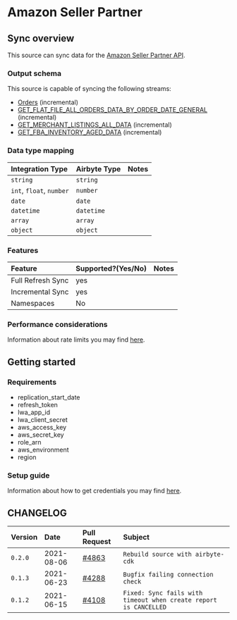 # Amazon Seller Partner

## Sync overview

This source can sync data for the [Amazon Seller Partner API](https://github.com/amzn/selling-partner-api-docs/blob/main/guides/en-US/developer-guide/SellingPartnerApiDeveloperGuide.md).

### Output schema

This source is capable of syncing the following streams:

* [Orders](https://github.com/amzn/selling-partner-api-docs/blob/main/references/orders-api/ordersV0.md) (incremental)
* [GET_FLAT_FILE_ALL_ORDERS_DATA_BY_ORDER_DATE_GENERAL](https://github.com/amzn/selling-partner-api-docs/blob/main/references/reports-api/reporttype-values.md#order-tracking-reports) (incremental)
* [GET_MERCHANT_LISTINGS_ALL_DATA](https://github.com/amzn/selling-partner-api-docs/blob/main/references/reports-api/reporttype-values.md#inventory-reports) (incremental)
* [GET_FBA_INVENTORY_AGED_DATA](https://github.com/amzn/selling-partner-api-docs/blob/main/references/reports-api/reporttype-values.md#fulfillment-by-amazon-fba-reports) (incremental)


### Data type mapping

| Integration Type | Airbyte Type | Notes |
| :--- | :--- | :--- |
| `string` | `string` |  |
| `int`, `float`, `number` | `number` |  |
| `date` | `date` |  |
| `datetime` | `datetime` |  |
| `array` | `array` |  |
| `object` | `object` |  |

### Features

| Feature | Supported?\(Yes/No\) | Notes |
| :--- | :--- | :--- |
| Full Refresh Sync | yes |  |
| Incremental Sync | yes |  |
| Namespaces | No |  |

### Performance considerations

Information about rate limits you may find [here](https://github.com/amzn/selling-partner-api-docs/blob/main/guides/en-US/usage-plans-rate-limits/Usage-Plans-and-Rate-Limits.md).

## Getting started

### Requirements

* replication_start_date
* refresh_token
* lwa_app_id
* lwa_client_secret
* aws_access_key
* aws_secret_key
* role_arn
* aws_environment
* region

### Setup guide

Information about how to get credentials you may find [here](https://github.com/amzn/selling-partner-api-docs/blob/main/guides/en-US/developer-guide/SellingPartnerApiDeveloperGuide.md).

## CHANGELOG

| Version | Date | Pull Request | Subject |
| :------ | :--------  | :-----       | :------ |
| `0.2.0` | 2021-08-06 | [#4863](https://github.com/airbytehq/airbyte/pull/4863) | `Rebuild source with airbyte-cdk` |
| `0.1.3` | 2021-06-23 | [#4288](https://github.com/airbytehq/airbyte/pull/4288) | `Bugfix failing connection check` |
| `0.1.2` | 2021-06-15 | [#4108](https://github.com/airbytehq/airbyte/pull/4108) | `Fixed: Sync fails with timeout when create report is CANCELLED` |
